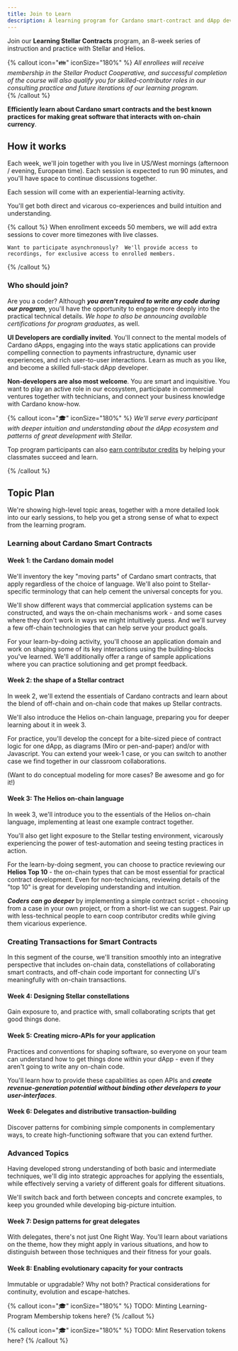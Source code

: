 ```yaml
---
title: Join to Learn
description: A learning program for Cardano smart-contract and dApp developers
---
```


Join our **Learning Stellar Contracts** program, an 8-week series of instruction and practice with Stellar and Helios.  

{% callout icon="👪" iconSize="180%" %}
_All enrollees will receive membership in the Stellar Product Cooperative, and successful completion of the course will also qualify you for skilled-contributor roles in our consulting practice and future iterations of our learning program._  
{% /callout %}

**Efficiently learn about Cardano smart contracts and the best known practices for making great software that interacts with on-chain currency**.

## How it works

Each week, we'll join together with you live in US/West mornings (afternoon / evening, European time).  Each session is expected to run 90 minutes, and you'll have space to continue discussions together.

Each session will come with an experiential-learning activity.

You'll get both direct and vicarous co-experiences and build intuition and understanding.

{% callout %}
    When enrollment exceeds 50 members, we will add extra sessions to cover more timezones with live classes.

    Want to participate asynchronously?  We'll provide access to recordings, for exclusive access to enrolled members.
{% /callout %}



### Who should join?

Are you a coder?  Although ***you aren't required to write any code during our program***, you'll have the opportunity to engage more deeply into the practical technical details.  _We hope to also be announcing available certifications for program graduates_, as well.

**UI Developers are cordially invited**.  You'll connect to the mental models of Cardano dApps, engaging into the ways static applications can provide compelling connection to payments infrastructure, dynamic user experiences, and rich user-to-user interactions.  Learn as much as you like, and become a skilled full-stack dApp developer.

**Non-developers are also most welcome**.  You are smart and inquisitive.  You want to play an active role in our ecosystem, participate in commercial ventures together with technicians, and connect your business knowledge with Cardano know-how.  


{% callout icon="🎓" iconSize="180%" %}
_We'll serve every participant with deeper intuition and understanding about the dApp ecosystem and patterns of great development with Stellar._

Top program participants can also [earn contributor credits](/docs/contributing/join-to-earn) by helping your classmates succeed and learn. 

{% /callout %}



## Topic Plan

We're showing high-level topic areas, together with a more detailed look into our early sessions, to help you get a strong sense of what to expect from the learning program.

### Learning about Cardano Smart Contracts

#### Week 1: the Cardano domain model

We'll inventory the key "moving parts" of Cardano smart contracts, that apply regardless of the choice of language.  We'll also point to Stellar-specific terminology that can help cement the universal concepts for you.

We'll show different ways that commercial application systems can be constructed, and ways the on-chain mechanisms work - and some cases where they don't work in ways we might intuitively guess.  And we'll survey a few off-chain technologies that can help serve your product goals.  

For your learn-by-doing activity, you'll choose an application domain and work on shaping some of its key interactions using the building-blocks you've learned.  We'll additionally offer a range of sample applications where you can practice solutioning and get prompt feedback.

#### Week 2: the shape of a Stellar contract

In week 2, we'll extend the essentials of Cardano contracts and learn about the blend of off-chain and on-chain code that makes up Stellar contracts.

We'll also introduce the Helios on-chain language, preparing you for deeper learning about it in week 3.

For practice, you'll develop the concept for a bite-sized piece of contract logic for one dApp, as diagrams (Miro or pen-and-paper) and/or with Javascript.  You can extend your week-1 case, or you can switch to another case we find together in our classroom collaborations.  

(Want to do conceptual modeling for more cases?  Be awesome and go for it!)

#### Week 3: The Helios on-chain language

In week 3, we'll introduce you to the essentials of the Helios on-chain language, implementing at least one example contract together.  

You'll also get light exposure to the Stellar testing environment, vicarously experiencing the power of test-automation and seeing testing practices in action.

For the learn-by-doing segment, you can choose to practice reviewing our **Helios Top 10** - the on-chain types that can be most essential for practical contract development.  Even for non-technicians, reviewing details of the "top 10" is great for developing understanding and intuition.  

***Coders can go deeper*** by implementing a simple contract script - choosing from a case in your own project, or from a short-list we can suggest.  Pair up with less-technical people to earn coop contributor credits while giving them vicarious experience.

### Creating Transactions for Smart Contracts

In this segment of the course, we'll transition smoothly into an integrative perspective that includes on-chain data, constellations of collaborating smart contracts, and off-chain code important for connecting UI's meaningfully with on-chain transactions.

#### Week 4: Designing Stellar constellations

Gain exposure to, and practice with, small collaborating scripts that get good things done.

#### Week 5: Creating micro-APIs for your application

Practices and conventions for shaping software, so everyone on your team can understand how to get things done within your dApp - even if they aren't going to write any on-chain code.

You'll learn how to provide these capabilities as open APIs and ***create revenue-generation potential without binding other developers to your user-interfaces***.

#### Week 6: Delegates and distributive transaction-building

Discover patterns for combining simple components in complementary ways, to create high-functioning software that you can extend further.  

### Advanced Topics

Having developed strong understanding of both basic and intermediate techniques, we'll dig into strategic approaches for applying the essentials, while effectively serving a variety of different goals for different situations.

We'll switch back and forth between concepts and concrete examples, to keep you grounded while developing big-picture intuition.

#### Week 7: Design patterns for great delegates

With delegates, there's not just One Right Way.  You'll learn about variations on the theme, how they might apply in various situations, and how to distinguish between those techniques and their fitness for your goals.

#### Week 8: Enabling evolutionary capacity for your contracts

Immutable or upgradable?  Why not both?  Practical considerations for continuity, evolution and escape-hatches.

{% callout icon="🎓" iconSize="180%" %}
  TODO: Minting Learning-Program Membership tokens here?
{% /callout %}

{% callout icon="🎓" iconSize="180%" %}
  TODO: Mint Reservation tokens here?
{% /callout %}
